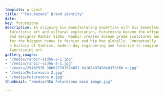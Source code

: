 ```yaml
---
template: project
title: "“Futurezona” Brand identity"
date: 
key: futurezona
description: In aligning his manufacturing expertise with his boundless passion for
  futuristic art and cultural exploration, Futurezona became the offspring of artist
  and designer Ranbir Sidhu. Ranbir creates museum grade sculptures and furniture
  for the biggest names in fashion and hip hop globally. Conceptually, Ranbir meshes
  a history of Sikhism, modern-day engineering and futurism to imagine and then create
  functioning art.
gallery_images:
- "/media/ranbir-sidhu-2-1.jpg"
- "/media/ranbir-sidhu-3-1.jpg"
- "/media/29402576_986027701574057_8410849745840373760_n.jpg"
- "/media/Futurezona 2.jpg"
- "/media/Futurezona 8.jpg"
thumbnail: "/media/NEW Futurezona main image.jpg"

---
```

